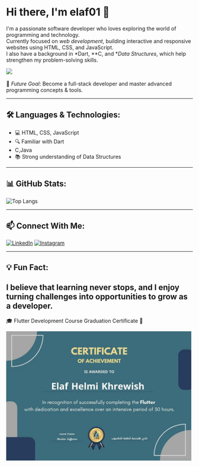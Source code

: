 # Hi there, I'm elaf01 👋

I'm a passionate software developer who loves exploring the world of programming and technology.  
Currently focused on *web development*, building interactive and responsive websites using HTML, CSS, and JavaScript.  
I also have a background in *Dart, **C, and **Data Structures*, which help strengthen my problem-solving skills.  

<img src="https://github.com/elaf01/elaf01/raw/main/WhatsApp%20Image%202025-08-01%20at%2017.43.31.jpeg" width="300"/>

🚀 *Future Goal*: Become a full-stack developer and master advanced programming concepts & tools.

---

## 🛠️ Languages & Technologies:
- 💻 HTML, CSS, JavaScript  
- 🔍 Familiar with Dart
- C,Java  
- 📚 Strong understanding of Data Structures

---

## 📊 GitHub Stats:
![Top Langs](https://github-readme-stats.vercel.app/api/top-langs/?username=your-elaf01&layout=compact&theme=radical)

---

## 📫 Connect With Me:

[![LinkedIn]([https://img.shields.io/badge/LinkedIn-0077B5?style=for-the-badge&logo=linkedin&logoColor=white)](https://www.linkedin.com/in/elaf-profile](https://www.linkedin.com/feed/?doFeedRefresh=true&nis=true&lipi=urn%3Ali%3Apage%3Ad_flagship3_feed%3BeAuZ2AeZTweR4oap9NxXoQ%3D%3D))  
[![Instagram]([https://img.shields.io/badge/Instagram-E4405F?style=for-the-badge&logo=instagram&logoColor=white)](https://www.instagram.com/elaf-instagram](https://www.instagram.com/programmer.elaf?igsh=aXRueml5bGJ4YzRu))

---

## 💡 Fun Fact:
I believe that learning never stops, and I enjoy turning challenges into opportunities to grow as a developer.
---------

🎓 Flutter Development Course Graduation Certificate 🚀

<img src= "https://github.com/elaf01/elaf01/blob/main/123.jpeg  " hieght="300" width="500" />



